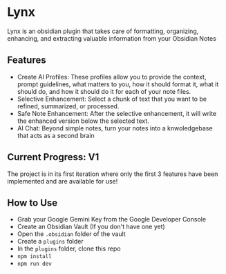 # Lynx

Lynx is an obsidian plugin that takes care of formatting, organizing, enhancing, and extracting valuable information from your Obsidian Notes

## Features

-   Create AI Profiles: These profiles allow you to provide the context, prompt guidelines, what matters to you, how it should format it, what it should do, and how it should do it for each of your note files.
-   Selective Enhancement: Select a chunk of text that you want to be refined, summarized, or processed.
-   Safe Note Enhancement: After the selective enhancement, it will write the enhanced version below the selected text.
-   AI Chat: Beyond simple notes, turn your notes into a knwoledgebase that acts as a second brain

## Current Progress: V1

The project is in its first iteration where only the first 3 features have been implemented and are available for use!

## How to Use

-   Grab your Google Gemini Key from the Google Developer Console
-   Create an Obsidian Vault (If you don't have one yet)
-   Open the `.obsidian` folder of the vault
-   Create a `plugins` folder
-   In the `plugins` folder, clone this repo
-   `npm install`
-   `npm run dev`
